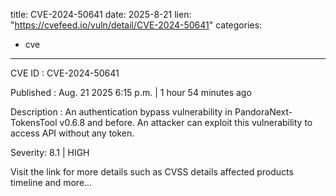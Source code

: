  
title: CVE-2024-50641
date: 2025-8-21
lien: "https://cvefeed.io/vuln/detail/CVE-2024-50641"
categories:
  - cve
---

CVE ID : CVE-2024-50641

Published :  Aug. 21
2025
6:15 p.m. | 1 hour
54 minutes ago

Description : An authentication bypass vulnerability in PandoraNext-TokensTool v0.6.8 and before. An attacker can exploit this vulnerability to access API without any token.

Severity: 8.1 | HIGH

Visit the link for more details
such as CVSS details
affected products
timeline
and more...
